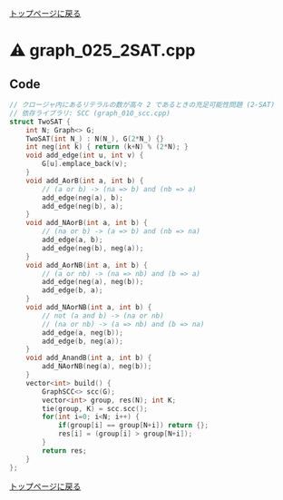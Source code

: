 <!-- Mathjax Support -->
<script type="text/javascript" async
  src="https://cdn.mathjax.org/mathjax/latest/MathJax.js?config=TeX-MML-AM_CHTML">
</script>
<script type="text/javascript" src="https://cdnjs.cloudflare.com/ajax/libs/jquery/3.4.1/jquery.min.js"></script>
<link rel="stylesheet" href="../css/copy-button.css" />
<script type="text/javascript" src="../js/balloons.js"></script>
<script type="text/javascript" src="../js/copy-button.js"></script>



[トップページに戻る](../index.html)

# :warning: graph\_025\_2SAT.cpp

## Code

```cpp
// クロージャ内にあるリテラルの数が高々 2 であるときの充足可能性問題 (2-SAT)
// 依存ライブラリ: SCC (graph_010_scc.cpp)
struct TwoSAT {
    int N; Graph<> G;
    TwoSAT(int N_) : N(N_), G(2*N_) {}
    int neg(int k) { return (k+N) % (2*N); }
    void add_edge(int u, int v) {
        G[u].emplace_back(v);
    }
    void add_AorB(int a, int b) {
        // (a or b) -> (na => b) and (nb => a)
        add_edge(neg(a), b);
        add_edge(neg(b), a);
    }
    void add_NAorB(int a, int b) {
        // (na or b) -> (a => b) and (nb => na)
        add_edge(a, b);
        add_edge(neg(b), neg(a));
    }
    void add_AorNB(int a, int b) {
        // (a or nb) -> (na => nb) and (b => a)
        add_edge(neg(a), neg(b));
        add_edge(b, a);
    }
    void add_NAorNB(int a, int b) {
        // not (a and b) -> (na or nb)
        // (na or nb) -> (a => nb) and (b => na)
        add_edge(a, neg(b));
        add_edge(b, neg(a));
    }
    void add_AnandB(int a, int b) {
        add_NAorNB(neg(a), neg(b));
    }
    vector<int> build() {
        GraphSCC<> scc(G);
        vector<int> group, res(N); int K;
        tie(group, K) = scc.scc();
        for(int i=0; i<N; i++) {
            if(group[i] == group[N+i]) return {};
            res[i] = (group[i] > group[N+i]);
        }
        return res;
    }
};

```

[トップページに戻る](../index.html)
